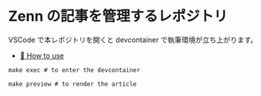 # Zenn の記事を管理するレポジトリ

VSCode で本レポジトリを開くと devcontainer で執筆環境が立ち上がります。

* [📘 How to use](https://zenn.dev/zenn/articles/zenn-cli-guide)

```shell
make exec # to enter the devcontainer
```

```shell
make preview # to render the article
```
